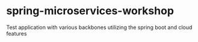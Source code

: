 # spring-microservices-workshop
Test application with various  backbones utilizing the spring boot and cloud features
